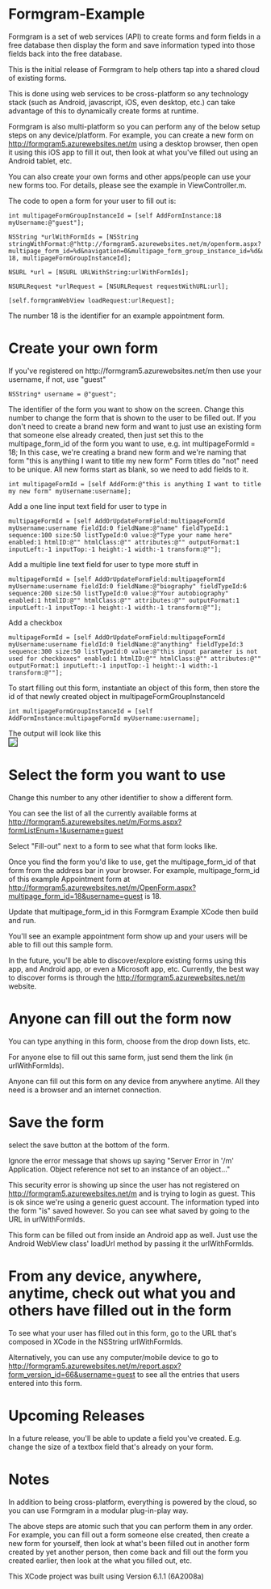 # Formgram-Example
Formgram is a set of web services (API) to create forms and form fields in a free database then display the form and save information typed into those fields back into the free database.

This is the initial release of Formgram to help others tap into a shared cloud of existing forms.

This is done using web services to be cross-platform so any technology stack (such as Android, javascript, iOS, even desktop, etc.) can take advantage of this to dynamically create forms at runtime.

Formgram is also multi-platform so you can perform any of the below setup steps on any device/platform.  For example, you can create a new form on http://formgram5.azurewebsites.net/m using a desktop browser, then open it using this iOS app to fill it out, then look at what you've filled out using an Android tablet, etc.

You can also create your own forms and other apps/people can use your new forms too.  For details, please see the example in ViewController.m.

The code to open a form for your user to fill out is:

    int multipageFormGroupInstanceId = [self AddFormInstance:18 myUsername:@"guest"];

    NSString *urlWithFormIds = [NSString stringWithFormat:@"http://formgram5.azurewebsites.net/m/openform.aspx?multipage_form_id=%d&navigation=0&multipage_form_group_instance_id=%d&username=guest", 18, multipageFormGroupInstanceId];

    NSURL *url = [NSURL URLWithString:urlWithFormIds];

    NSURLRequest *urlRequest = [NSURLRequest requestWithURL:url];

    [self.formgramWebView loadRequest:urlRequest];

The number 18 is the identifier for an example appointment form.

<h1>Create your own form</h1>
If you've registered on http://formgram5.azurewebsites.net/m then use your username, if not, use "guest"

    NSString* username = @"guest";

The identifier of the form you want to show on the screen. Change this number to change the form that is shown to the user to be filled out. If you don't need to create a brand new form and want to just use an existing form that someone else already created, then just set this to the multipage_form_id of the form you want to use, e.g. int multipageFormId = 18;
In this case, we're creating a brand new form and we're naming that form "this is anything I want to title my new form"
Form titles do "not" need to be unique.
All new forms start as blank, so we need to add fields to it.

    int multipageFormId = [self AddForm:@"this is anything I want to title my new form" myUsername:username];
    
Add a one line input text field for user to type in

    multipageFormId = [self AddOrUpdateFormField:multipageFormId myUsername:username fieldId:0 fieldName:@"name" fieldTypeId:1 sequence:100 size:50 listTypeId:0 value:@"Type your name here" enabled:1 htmlID:@"" htmlClass:@"" attributes:@"" outputFormat:1 inputLeft:-1 inputTop:-1 height:-1 width:-1 transform:@""];
    
Add a multiple line text field for user to type more stuff in

    multipageFormId = [self AddOrUpdateFormField:multipageFormId myUsername:username fieldId:0 fieldName:@"biography" fieldTypeId:6 sequence:200 size:50 listTypeId:0 value:@"Your autobiography" enabled:1 htmlID:@"" htmlClass:@"" attributes:@"" outputFormat:1 inputLeft:-1 inputTop:-1 height:-1 width:-1 transform:@""];
    
Add a checkbox

    multipageFormId = [self AddOrUpdateFormField:multipageFormId myUsername:username fieldId:0 fieldName:@"anything" fieldTypeId:3 sequence:300 size:50 listTypeId:0 value:@"this input parameter is not used for checkboxes" enabled:1 htmlID:@"" htmlClass:@"" attributes:@"" outputFormat:1 inputLeft:-1 inputTop:-1 height:-1 width:-1 transform:@""];
    
To start filling out this form, instantiate an object of this form, then store the id of that newly created object in multipageFormGroupInstanceId

    int multipageFormGroupInstanceId = [self AddFormInstance:multipageFormId myUsername:username];

The output will look like this<br>
<img border="1" src="http://formgram.com/m/screenshots/590x300.png">

<h1>Select the form you want to use</h1>
Change this number to any other identifier to show a different form.

You can see the list of all the currently available forms at http://formgram5.azurewebsites.net/m/Forms.aspx?formListEnum=1&username=guest

Select "Fill-out" next to a form to see what that form looks like.

Once you find the form you'd like to use, get the multipage_form_id of that form from the address bar in your browser. For example, multipage_form_id of this example Appointment form at
http://formgram5.azurewebsites.net/m/OpenForm.aspx?multipage_form_id=18&username=guest
is 18.

Update that multipage_form_id in this Formgram Example XCode then build and run.

You'll see an example appointment form show up and your users will be able to fill out this sample form.

In the future, you'll be able to discover/explore existing forms using this app, and Android app, or even a Microsoft app, etc.  Currently, the best way to discover forms is through the http://formgram5.azurewebsites.net/m website.

<h1>Anyone can fill out the form now</h1>
You can type anything in this form, choose from the drop down lists, etc.

For anyone else to fill out this same form, just send them the link (in urlWithFormIds).

Anyone can fill out this form on any device from anywhere anytime. All they need is a browser and an internet connection.

<h1>Save the form</h1>
select the save button at the bottom of the form.

Ignore the error message that shows up saying "Server Error in '/m' Application. Object reference not set to an instance of an object..."

This security error is showing up since the user has not registered on http://formgram5.azurewebsites.net/m and is trying to login as guest.  This is ok since we're using a generic guest account.  The information typed into the form "is" saved however.  So you can see what saved by going to the URL in urlWithFormIds.

This form can be filled out from inside an Android app as well.  Just use the Android WebView class' loadUrl method by passing it the urlWithFormIds.

<h1>From any device, anywhere, anytime, check out what you and others have filled out in the form</h1>
To see what your user has filled out in this form, go to the URL that's composed in XCode in the NSString urlWithFormIds.

Alternatively, you can use any computer/mobile device to go to http://formgram5.azurewebsites.net/m/report.aspx?form_version_id=66&username=guest
to see all the entries that users entered into this form.

<h1>Upcoming Releases</h1>
In a future release, you'll be able to update a field you've created. E.g. change the size of a textbox field that's already on your form.

<h1>Notes</h1>
In addition to being cross-platform, everything is powered by the cloud, so you can use Formgram in a modular plug-in-play way.  

The above steps are atomic such that you can perform them in any order.  For example, you can fill out a form someone else created, then create a new form for yourself, then look at what's been filled out in another form created by yet another person, then come back and fill out the form you created earlier, then look at the what you filled out, etc.

This XCode project was built using Version 6.1.1 (6A2008a)

